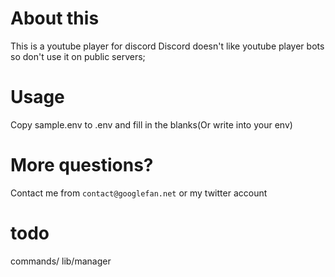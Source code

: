 # About this
This is a youtube player for discord
Discord doesn't like youtube player bots so don't use it on public servers;

# Usage
Copy sample.env to .env and fill in the blanks(Or write into your env)

# More questions?
Contact me from `contact@googlefan.net` or my twitter account

# todo
commands/
lib/manager